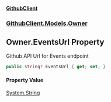 #### [GithubClient](index 'index')
### [GithubClient.Models](GithubClient.Models 'GithubClient.Models').[Owner](GithubClient.Models.Owner 'GithubClient.Models.Owner')

## Owner.EventsUrl Property

Github API Url for Events endpoint

```csharp
public string? EventsUrl { get; set; }
```

#### Property Value
[System.String](https://docs.microsoft.com/en-us/dotnet/api/System.String 'System.String')